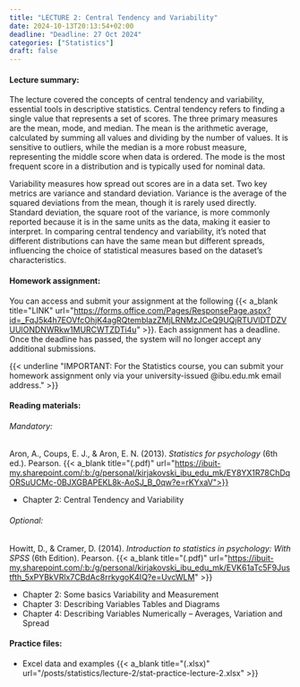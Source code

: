 ```yaml
---
title: "LECTURE 2: Central Tendency and Variability"
date: 2024-10-13T20:13:54+02:00
deadline: "Deadline: 27 Oct 2024"
categories: ["Statistics"]
draft: false
---
```


#### Lecture summary:

The lecture covered the concepts of central tendency and variability, essential tools in descriptive statistics. Central tendency refers to finding a single value that represents a set of scores. The three primary measures are the mean, mode, and median. The mean is the arithmetic average, calculated by summing all values and dividing by the number of values. It is sensitive to outliers, while the median is a more robust measure, representing the middle score when data is ordered. The mode is the most frequent score in a distribution and is typically used for nominal data.

Variability measures how spread out scores are in a data set. Two key metrics are variance and standard deviation. Variance is the average of the squared deviations from the mean, though it is rarely used directly. Standard deviation, the square root of the variance, is more commonly reported because it is in the same units as the data, making it easier to interpret. In comparing central tendency and variability, it’s noted that different distributions can have the same mean but different spreads, influencing the choice of statistical measures based on the dataset’s characteristics.

#### Homework assignment:

You can access and submit your assignment at the following {{< a_blank title="LINK" url="https://forms.office.com/Pages/ResponsePage.aspx?id=_FqJ5k4h7EOVfcOhjK4agRQtemblazZMjLRNMzJCeQ9UQjRTUVlDTDZVUUlONDNWRkw1MURCWTZDTi4u" >}}. Each assignment has a deadline. Once the deadline has passed, the system will no longer accept any additional submissions.

{{< underline "IMPORTANT: For the Statistics course, you can submit your homework assignment only via your university-issued @ibu.edu.mk email address." >}}

#### Reading materials:

###### Mandatory: 

Aron, A., Coups, E. J., & Aron, E. N. (2013). *Statistics for psychology* (6th ed.). Pearson. {{< a_blank title="(.pdf)" url="https://ibuit-my.sharepoint.com/:b:/g/personal/kirjakovski_ibu_edu_mk/EY8YX1R78ChDqORSuUCMc-0BJXGBAPEKL8k-AoSJ_B_0qw?e=rKYxaV">}}

* Chapter 2: Central Tendency and Variability

###### Optional:

Howitt, D., & Cramer, D. (2014). *Introduction to statistics in psychology: With SPSS* (6th Edition). Pearson. {{< a_blank title="(.pdf)" url="https://ibuit-my.sharepoint.com/:b:/g/personal/kirjakovski_ibu_edu_mk/EVK61aTc5F9Justfth_5xPYBkVRlx7CBdAc8rrkygoK4IQ?e=UvcWLM" >}}

* Chapter 2: Some basics  Variability and Measurement
* Chapter 3: Describing Variables  Tables and Diagrams
* Chapter 4: Describing Variables  Numerically – Averages, Variation and Spread

#### Practice files:

* Excel data and examples {{< a_blank title="(.xlsx)" url="/posts/statistics/lecture-2/stat-practice-lecture-2.xlsx" >}}
